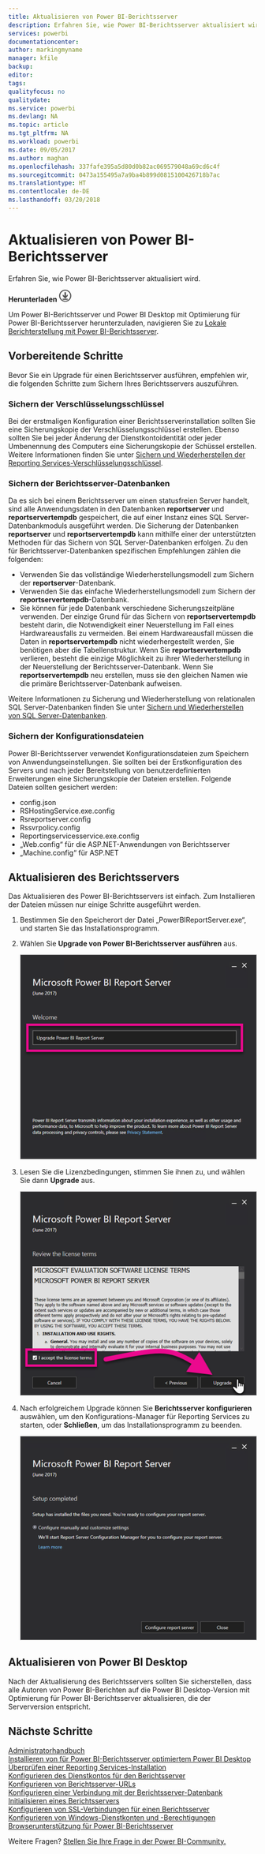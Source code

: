 ```yaml
---
title: Aktualisieren von Power BI-Berichtsserver
description: Erfahren Sie, wie Power BI-Berichtsserver aktualisiert wird.
services: powerbi
documentationcenter: 
author: markingmyname
manager: kfile
backup: 
editor: 
tags: 
qualityfocus: no
qualitydate: 
ms.service: powerbi
ms.devlang: NA
ms.topic: article
ms.tgt_pltfrm: NA
ms.workload: powerbi
ms.date: 09/05/2017
ms.author: maghan
ms.openlocfilehash: 337fafe395a5d80d0b82ac069579048a69cd6c4f
ms.sourcegitcommit: 0473a155495a7a9ba4b899d0815100426718b7ac
ms.translationtype: HT
ms.contentlocale: de-DE
ms.lasthandoff: 03/20/2018
---
```

# <a name="upgrade-power-bi-report-server"></a>Aktualisieren von Power BI-Berichtsserver
Erfahren Sie, wie Power BI-Berichtsserver aktualisiert wird.

 **Herunterladen** ![herunterladen](media/upgrade/download.png "herunterladen")

Um Power BI-Berichtsserver und Power BI Desktop mit Optimierung für Power BI-Berichtsserver herunterzuladen, navigieren Sie zu [Lokale Berichterstellung mit Power BI-Berichtsserver](https://powerbi.microsoft.com/report-server/).

## <a name="before-you-begin"></a>Vorbereitende Schritte
Bevor Sie ein Upgrade für einen Berichtsserver ausführen, empfehlen wir, die folgenden Schritte zum Sichern Ihres Berichtsservers auszuführen.

### <a name="backing-up-the-encryption-keys"></a>Sichern der Verschlüsselungsschlüssel
Bei der erstmaligen Konfiguration einer Berichtsserverinstallation sollten Sie eine Sicherungskopie der Verschlüsselungsschlüssel erstellen. Ebenso sollten Sie bei jeder Änderung der Dienstkontoidentität oder jeder Umbenennung des Computers eine Sicherungskopie der Schüssel erstellen. Weitere Informationen finden Sie unter [Sichern und Wiederherstellen der Reporting Services-Verschlüsselungsschlüssel](https://docs.microsoft.com/sql/reporting-services/install-windows/ssrs-encryption-keys-back-up-and-restore-encryption-keys).

### <a name="backing-up-the-report-server-databases"></a>Sichern der Berichtsserver-Datenbanken
Da es sich bei einem Berichtsserver um einen statusfreien Server handelt, sind alle Anwendungsdaten in den Datenbanken **reportserver** und **reportservertempdb** gespeichert, die auf einer Instanz eines SQL Server-Datenbankmoduls ausgeführt werden. Die Sicherung der Datenbanken **reportserver** und **reportservertempdb** kann mithilfe einer der unterstützten Methoden für das Sichern von SQL Server-Datenbanken erfolgen. Zu den für Berichtsserver-Datenbanken spezifischen Empfehlungen zählen die folgenden:

* Verwenden Sie das vollständige Wiederherstellungsmodell zum Sichern der **reportserver**-Datenbank.
* Verwenden Sie das einfache Wiederherstellungsmodell zum Sichern der **reportservertempdb**-Datenbank.
* Sie können für jede Datenbank verschiedene Sicherungszeitpläne verwenden. Der einzige Grund für das Sichern von **reportservertempdb** besteht darin, die Notwendigkeit einer Neuerstellung im Fall eines Hardwareausfalls zu vermeiden. Bei einem Hardwareausfall müssen die Daten in **reportservertempdb** nicht wiederhergestellt werden, Sie benötigen aber die Tabellenstruktur. Wenn Sie **reportservertempdb** verlieren, besteht die einzige Möglichkeit zu ihrer Wiederherstellung in der Neuerstellung der Berichtsserver-Datenbank. Wenn Sie **reportservertempdb** neu erstellen, muss sie den gleichen Namen wie die primäre Berichtsserver-Datenbank aufweisen.

Weitere Informationen zu Sicherung und Wiederherstellung von relationalen SQL Server-Datenbanken finden Sie unter [Sichern und Wiederherstellen von SQL Server-Datenbanken](https://docs.microsoft.com/sql/relational-databases/backup-restore/back-up-and-restore-of-sql-server-databases).

### <a name="backing-up-the-configuration-files"></a>Sichern der Konfigurationsdateien
Power BI-Berichtsserver verwendet Konfigurationsdateien zum Speichern von Anwendungseinstellungen. Sie sollten bei der Erstkonfiguration des Servers und nach jeder Bereitstellung von benutzerdefinierten Erweiterungen eine Sicherungskopie der Dateien erstellen. Folgende Dateien sollten gesichert werden:

* config.json
* RSHostingService.exe.config
* Rsreportserver.config
* Rssvrpolicy.config
* Reportingservicesservice.exe.config
* „Web.config“ für die ASP.NET-Anwendungen von Berichtsserver
* „Machine.config“ für ASP.NET

## <a name="upgrade-the-report-server"></a>Aktualisieren des Berichtsservers
Das Aktualisieren des Power BI-Berichtsservers ist einfach. Zum Installieren der Dateien müssen nur einige Schritte ausgeführt werden.

1. Bestimmen Sie den Speicherort der Datei „PowerBIReportServer.exe“, und starten Sie das Installationsprogramm.
2. Wählen Sie **Upgrade von Power BI-Berichtsserver ausführen** aus.
   
    ![](media/upgrade/reportserver-upgrade1.png "Aktualisieren von Power BI-Berichtsserver")
3. Lesen Sie die Lizenzbedingungen, stimmen Sie ihnen zu, und wählen Sie dann **Upgrade** aus.
   
    ![](media/upgrade/reportserver-upgrade-eula.png "Lizenzvertrag")
4. Nach erfolgreichem Upgrade können Sie **Berichtsserver konfigurieren** auswählen, um den Konfigurations-Manager für Reporting Services zu starten, oder **Schließen**, um das Installationsprogramm zu beenden.
   
    ![](media/upgrade/reportserver-upgrade-configure.png)

## <a name="upgrade-power-bi-desktop"></a>Aktualisieren von Power BI Desktop
Nach der Aktualisierung des Berichtsservers sollten Sie sicherstellen, dass alle Autoren von Power BI-Berichten auf die Power BI Desktop-Version mit Optimierung für Power BI-Berichtsserver aktualisieren, die der Serverversion entspricht.

## <a name="next-steps"></a>Nächste Schritte
[Administratorhandbuch](admin-handbook-overview.md)  
[Installieren von für Power BI-Berichtsserver optimiertem Power BI Desktop](install-powerbi-desktop.md)  
[Überprüfen einer Reporting Services-Installation](https://docs.microsoft.com/sql/reporting-services/install-windows/verify-a-reporting-services-installation)  
[Konfigurieren des Dienstkontos für den Berichtsserver](https://docs.microsoft.com/sql/reporting-services/install-windows/configure-the-report-server-service-account-ssrs-configuration-manager)  
[Konfigurieren von Berichtsserver-URLs](https://docs.microsoft.com/sql/reporting-services/install-windows/configure-report-server-urls-ssrs-configuration-manager)  
[Konfigurieren einer Verbindung mit der Berichtsserver-Datenbank](https://docs.microsoft.com/sql/reporting-services/install-windows/configure-a-report-server-database-connection-ssrs-configuration-manager)  
[Initialisieren eines Berichtsservers](https://docs.microsoft.com/sql/reporting-services/install-windows/ssrs-encryption-keys-initialize-a-report-server)  
[Konfigurieren von SSL-Verbindungen für einen Berichtsserver](https://docs.microsoft.com/sql/reporting-services/security/configure-ssl-connections-on-a-native-mode-report-server)  
[Konfigurieren von Windows-Dienstkonten und -Berechtigungen](https://docs.microsoft.com/sql/database-engine/configure-windows/configure-windows-service-accounts-and-permissions)  
[Browserunterstützung für Power BI-Berichtsserver](browser-support.md)

Weitere Fragen? [Stellen Sie Ihre Frage in der Power BI-Community.](https://community.powerbi.com/)

